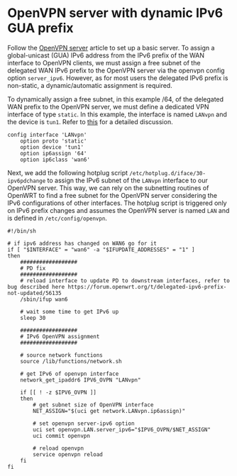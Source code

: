 # OpenVPN server with dynamic IPv6 GUA prefix

Follow the [OpenVPN server](/docs/guide-user/services/vpn/openvpn/server "docs:guide-user:services:vpn:openvpn:server") article to set up a basic server. To assign a global-unicast (GUA) IPv6 address from the IPv6 prefix of the WAN interface to OpenVPN clients, we must assign a free subnet of the delegated WAN IPv6 prefix to the OpenVPN server via the openvpn config option `server_ipv6`. However, as for most users the delegated IPv6 prefix is non-static, a dynamic/automatic assignment is required.

To dynamically assign a free subnet, in this example /64, of the delegated WAN prefix to the OpenVPN server, we must define a dedicated VPN interface of type `static`. In this example, the interface is named `LANvpn` and the device is `tun1`. Refer to [this](https://forum.openwrt.org/t/openvpn-dynamically-assign-client-ipv6-gua-with-dynamic-wan-ipv6-prefix/104590/5 "https://forum.openwrt.org/t/openvpn-dynamically-assign-client-ipv6-gua-with-dynamic-wan-ipv6-prefix/104590/5") for a detailed discussion.

```
config interface 'LANvpn'
	option proto 'static'
	option device 'tun1'
	option ip6assign '64'
	option ip6class 'wan6'
```

Next, we add the following hotplug script `/etc/hotplug.d/iface/30-ipv6pdchange` to assign the IPv6 subnet of the `LANvpn` interface to our OpenVPN server. This way, we can rely on the subnetting routines of OpenWRT to find a free subnet for the OpenVPN server considering the IPv6 configurations of other interfaces. The hotplug script is triggered only on IPv6 prefix changes and assumes the OpenVPN server is named `LAN` and is defined in `/etc/config/openvpn`.

```
#!/bin/sh
 
# if ipv6 address has changed on WAN6 go for it
if [ "$INTERFACE" = "wan6" -a "$IFUPDATE_ADDRESSES" = "1" ]
then
    ##################
    # PD fix
    ##################
    # reload interface to update PD to downstream interfaces, refer to bug described here https://forum.openwrt.org/t/delegated-ipv6-prefix-not-updated/56135
    /sbin/ifup wan6
 
    # wait some time to get IPv6 up
    sleep 30
 
    ##################
    # IPv6 OpenVPN assignment
    ##################
 
    # source network functions
    source /lib/functions/network.sh
 
    # get IPv6 of openvpn interface
    network_get_ipaddr6 IPV6_OVPN "LANvpn"
 
    if [[ ! -z $IPV6_OVPN ]]
    then	    
	    # get subnet size of OpenVPN interface
	    NET_ASSIGN="$(uci get network.LANvpn.ip6assign)"
 
	    # set openvpn server-ipv6 option
	    uci set openvpn.LAN.server_ipv6="$IPV6_OVPN/$NET_ASSIGN"
	    uci commit openvpn
 
	    # reload openvpn
	    service openvpn reload	    
    fi
fi
```
